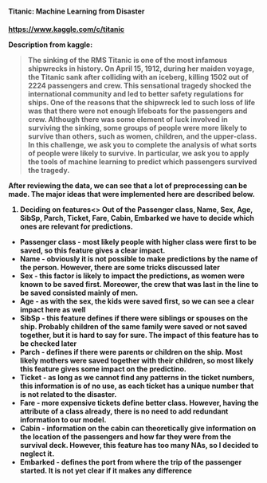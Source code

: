 <h4>Titanic: Machine Learning from Disaster<h4>

https://www.kaggle.com/c/titanic

Description from kaggle:
>The sinking of the RMS Titanic is one of the most infamous shipwrecks in history.  On April 15, 1912, during her maiden voyage, the Titanic sank after colliding with an iceberg, killing 1502 out of 2224 passengers and crew. This sensational tragedy shocked the international community and led to better safety regulations for ships. One of the reasons that the shipwreck led to such loss of life was that there were not enough lifeboats for the passengers and crew. Although there was some element of luck involved in surviving the sinking, some groups of people were more likely to survive than others, such as women, children, and the upper-class. In this challenge, we ask you to complete the analysis of what sorts of people were likely to survive. In particular, we ask you to apply the tools of machine learning to predict which passengers survived the tragedy.

After reviewing the data, we can see that a lot of preprocessing can be made. The major ideas that were implemented here are described below.

1. Deciding on features<>
Out of the Passenger class, Name, Sex, Age, SibSp, Parch,	Ticket,	Fare,	Cabin, Embarked we have to decide which ones are relevant for predictions.
* Passenger class - most likely people with higher class were first to be saved, so this feature gives a clear impact.
* Name - obviously it is not possible to make predictions by the name of the person. However, there are some tricks discussed later
* Sex - this factor is likely to impact the predictions, as women were known to be saved first. Moreower, the crew that was last in the line to be saved consisted mainly of men.
* Age - as with the sex, the kids were saved first, so we can see a clear impact here as well
* SibSp - this feature defines if there were siblings or spouses on the ship. Probably children of the same family were saved or not saved together, but it is hard to say for sure. The impact of this feature has to be checked later
* Parch - defines if there were parents or children on the ship. Most likely mothers were saved together with their children, so most likely this feature gives some impact on the predictino.
* Ticket - as long as we cannot find any patterns in the ticket numbers, this information is of no use, as each ticket has a unique number that is not related to the disaster.
* Fare - more expensive tickets define better class. However, having the attribute of a class already, there is no need to add redundant information to our model.
* Cabin - information on the cabin can theoretically give information on the location of the passengers and how far they were from the survival deck. However, this feature has too many NAs, so I decided to neglect it.
* Embarked - defines the port from where the trip of the passenger started. It is not yet clear if it makes any difference
